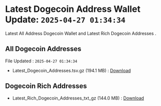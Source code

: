 # Latest Dogecoin Address Wallet Update: `2025-04-27 01:34:34`

Latest All Address Dogecoin Wallet and Latest Rich Dogecoin Addresses .

## All Dogecoin Addresses

File Updated : `2025-04-27 01:34:34`

- Latest_Dogecoin_Addresses.tsv.gz (194.1 MB) : [Download](https://github.com/Pymmdrza/Rich-Address-Wallet/releases/tag/Dogecoin)

## Dogecoin Rich Addresses

- Latest_Rich_Dogecoin_Addresses_txt_gz (144.0 MB) : [Download](https://github.com/Pymmdrza/Rich-Address-Wallet/releases/tag/Dogecoin)
